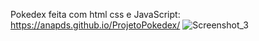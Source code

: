 Pokedex feita com html css e JavaScript: https://anapds.github.io/ProjetoPokedex/
![Screenshot_3](https://github.com/Anapds/ProjetoPokedex/assets/109384880/a0864b8a-3117-4d8f-848c-4ece31824b8e)
